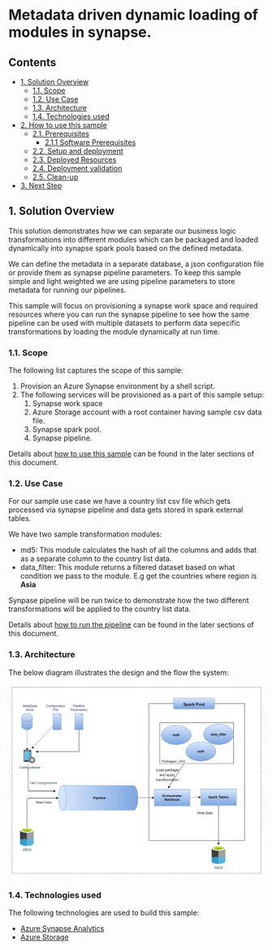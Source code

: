 # Metadata driven dynamic loading of modules in synapse.

## Contents <!-- omit in toc -->

- [1. Solution Overview](#1-solution-overview)
  - [1.1. Scope](#11-scope)
  - [1.2. Use Case](#12-usecase)
  - [1.3. Architecture](#13-architecture)    
  - [1.4. Technologies used](#13-technologies-used)
- [2. How to use this sample](#2-how-to-use-this-sample)
  - [2.1. Prerequisites](#21-prerequisites)
    - [2.1.1 Software Prerequisites](#211-software-prerequisites)
  - [2.2. Setup and deployment](#22-setup-and-deployment)
  - [2.3. Deployed Resources](#23-deployed-resources)
  - [2.4. Deployment validation](#24-deployment-validation)
  - [2.5. Clean-up](#25-clean-up)
- [3. Next Step](#3-next-step)

## 1. Solution Overview

This solution demonstrates how we can separate our business logic transformations into different modules which can be packaged and loaded dynamically into synapse spark pools based on the defined metadata.

We can define the metadata in a separate database, a json configuration file or provide them as synapse pipeline parameters. To keep this sample simple and light weighted we are using pipeline parameters to store metadata for running our pipelines.

This sample will focus on provisioning a synapse work space and required resources where you can run the synapse pipeline to see how the same pipeline can be used with multiple datasets to perform data sepecific transformations by loading the module dynamically at run time.



### 1.1. Scope

The following list captures the scope of this sample:

1. Provision an Azure Synapse environment by a shell script.
1. The following services will be provisioned as a part of this sample setup:
   1. Synapse work space
   2. Azure Storage account with a root container having sample csv data file.
   3. Synapse spark pool.
   4. Synapse pipeline.   

Details about [how to use this sample](#3-how-to-use-this-sample) can be found in the later sections of this document.

### 1.2. Use Case
For our sample use case we have a country list csv file which gets processed via synapse pipeline and data gets stored in spark external tables. 

We have two sample transformation modules:
* md5: This module calculates the hash of all the columns and adds that as a separate column to the country list data.
* data_filter: This module returns a filtered dataset based on what condition we pass to the module. E.g get the countries where region is **Asia**

Synpase pipeline will be run twice to demonstrate how the two different transformations will be applied to the country list data.

Details about [how to run the pipeline](#3-how-to-use-this-sample) can be found in the later sections of this document.

### 1.3. Architecture

The below diagram illustrates the design and the flow the system:

![alt text](images/design.png "Design Diagram")

### 1.4. Technologies used

The following technologies are used to build this sample:

- [Azure Synapse Analytics](https://azure.microsoft.com/en-in/services/synapse-analytics/)
- [Azure Storage](https://azure.microsoft.com/en-au/services/storage/data-lake-storage/)

